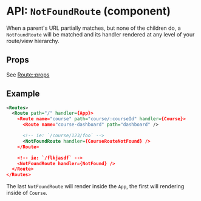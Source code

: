 API: `NotFoundRoute` (component)
===============================

When a parent's URL partially matches, but none of the children do, a
`NotFoundRoute` will be matched and its handler rendered at any level of
your route/view hierarchy.

Props
-----

See [Route::props][routeProps]

Example
-------

```xml
<Routes>
  <Route path="/" handler={App}>
    <Route name="course" path="course/:courseId" handler={Course}>
      <Route name="course-dashboard" path="dashboard" />

      <!-- ie: `/course/123/foo` -->
      <NotFoundRoute handler={CourseRouteNotFound} />
    </Route>

    <!-- ie: `/flkjasdf` -->
    <NotFoundRoute handler={NotFound} />
  </Route>
</Routes>
```

The last `NotFoundRoute` will render inside the `App`, the first will
rendering inside of `Course`.

  [routeProps]:/docs/api/components/Route.md#props

